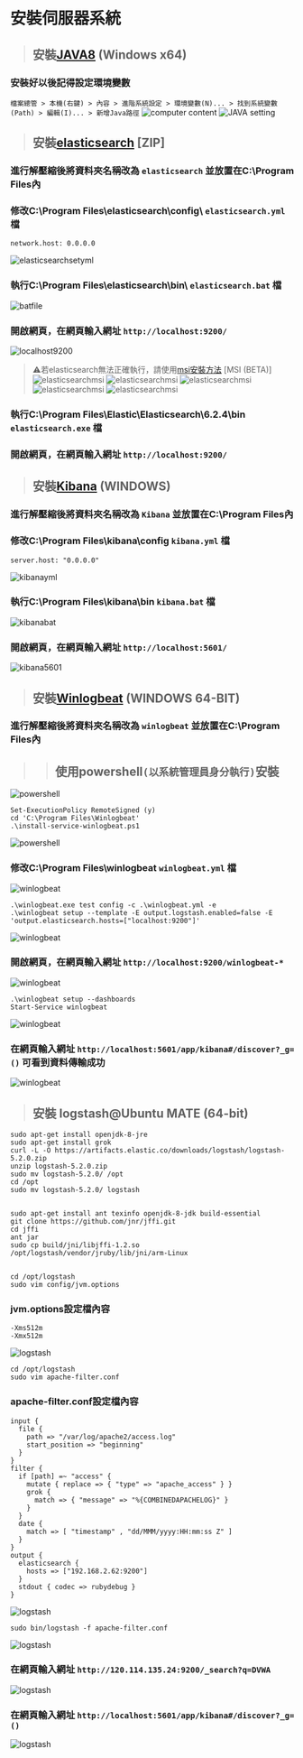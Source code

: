 # **__安裝伺服器系統__**
> ## 安裝[JAVA8](http://www.oracle.com/technetwork/java/javase/downloads/jdk8-downloads-2133151.html) (Windows x64)
### 安裝好以後記得設定環境變數
`檔案總管 > 本機(右鍵) > 內容 > 進階系統設定 > 環境變數(N)... > 找到系統變數(Path) > 編輯(I)... > 新增Java路徑`
![computer content](image/computer.png)
![JAVA setting](image/javasetting.png)
> ## 安裝[elasticsearch](https://www.elastic.co/downloads/elasticsearch) [ZIP]
### 進行解壓縮後將資料夾名稱改為 `elasticsearch` 並放置在C:\Program Files內
### 修改C:\Program Files\elasticsearch\config\ `elasticsearch.yml` 檔
    network.host: 0.0.0.0
![elasticsearchsetyml](image/elasticsearchsetyml.png)
### 執行C:\Program Files\elasticsearch\bin\ `elasticsearch.bat` 檔
![batfile](image/elasticsearchbatfile.png)
### 開啟網頁，在網頁輸入網址 `http://localhost:9200/`
![localhost9200](image/localhost9200.png)
> ⚠若elasticsearch無法正確執行，請使用[msi安裝方法](https://www.elastic.co/downloads/elasticsearch) [MSI (BETA)]
![elasticsearchmsi](image/elasticsearchmsi1.png)
![elasticsearchmsi](image/elasticsearchmsi2.png)
![elasticsearchmsi](image/elasticsearchmsi3.png)
![elasticsearchmsi](image/elasticsearchmsi4.png)
![elasticsearchmsi](image/elasticsearchmsi5.png)                                 
### 執行C:\Program Files\Elastic\Elasticsearch\6.2.4\bin `elasticsearch.exe` 檔
### 開啟網頁，在網頁輸入網址 `http://localhost:9200/`
> ## 安裝[Kibana](https://www.elastic.co/downloads/kibana) (WINDOWS)
### 進行解壓縮後將資料夾名稱改為 `Kibana` 並放置在C:\Program Files內
### 修改C:\Program Files\kibana\config `kibana.yml` 檔
    server.host: "0.0.0.0"
![kibanayml](image/kibanayml.png)
### 執行C:\Program Files\kibana\bin `kibana.bat` 檔
![kibanabat](image/kibanabat.png)
### 開啟網頁，在網頁輸入網址 `http://localhost:5601/`
![kibana5601](image/kibana5601.png)
> ## 安裝[Winlogbeat](https://www.elastic.co/downloads/beats/winlogbeat) (WINDOWS 64-BIT)
### 進行解壓縮後將資料夾名稱改為 `winlogbeat` 並放置在C:\Program Files內
>> ## 使用powershell`(以系統管理員身分執行)`安裝    
![powershell](image/powershell1.png)

    Set-ExecutionPolicy RemoteSigned (y)
    cd 'C:\Program Files\Winlogbeat'
    .\install-service-winlogbeat.ps1

![powershell](image/powershell2.png)
### 修改C:\Program Files\winlogbeat `winlogbeat.yml` 檔
![winlogbeat](image/winlogbeatyml.png)

    .\winlogbeat.exe test config -c .\winlogbeat.yml -e
    .\winlogbeat setup --template -E output.logstash.enabled=false -E 'output.elasticsearch.hosts=["localhost:9200"]'

![winlogbeat](image/winlogbeat9200.png)
### 開啟網頁，在網頁輸入網址 `http://localhost:9200/winlogbeat-*`     
![winlogbeat](image/winlogbea9200web.png)

    .\winlogbeat setup --dashboards
    Start-Service winlogbeat
    
![winlogbeat](image/winlogbeatstart.png)
### 在網頁輸入網址 `http://localhost:5601/app/kibana#/discover?_g=()` 可看到資料傳輸成功
![winlogbeat](image/kibana5601after.png)
> ## 安裝 logstash@Ubuntu MATE (64-bit)

    sudo apt-get install openjdk-8-jre
    sudo apt-get install grok
    curl -L -O https://artifacts.elastic.co/downloads/logstash/logstash-5.2.0.zip
    unzip logstash-5.2.0.zip
    sudo mv logstash-5.2.0/ /opt
    cd /opt 
    sudo mv logstash-5.2.0/ logstash


    sudo apt-get install ant texinfo openjdk-8-jdk build-essential
    git clone https://github.com/jnr/jffi.git
    cd jffi
    ant jar
    sudo cp build/jni/libjffi-1.2.so /opt/logstash/vendor/jruby/lib/jni/arm-Linux


    cd /opt/logstash
    sudo vim config/jvm.options
    
### jvm.options設定檔內容

    -Xms512m
    -Xmx512m

![logstash](image/jvmoptions.png)

    cd /opt/logstash
    sudo vim apache-filter.conf

### apache-filter.conf設定檔內容

    input {
      file {
        path => "/var/log/apache2/access.log"
        start_position => "beginning"
      }
    }    
    filter {
      if [path] =~ "access" {
        mutate { replace => { "type" => "apache_access" } }
        grok {
          match => { "message" => "%{COMBINEDAPACHELOG}" }
        }
      }
      date {
        match => [ "timestamp" , "dd/MMM/yyyy:HH:mm:ss Z" ]
      }
    }    
    output {
      elasticsearch {
        hosts => ["192.168.2.62:9200"]
      }
      stdout { codec => rubydebug }
    }

![logstash](image/apache-filterconf.png)

    sudo bin/logstash -f apache-filter.conf

![logstash](image/-fapache-filter.png) 
### 在網頁輸入網址 `http://120.114.135.24:9200/_search?q=DVWA` 
![logstash](image/searchDVWA9200.png) 
### 在網頁輸入網址 `http://localhost:5601/app/kibana#/discover?_g=()` 
![logstash](image/5601finish.png) 
